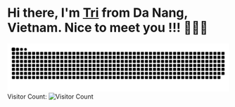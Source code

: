 # Hi there, I'm [Tri](https://github.com/tranductri2003) from Da Nang, Vietnam. Nice to meet you !!! 👋👋👋


![Snake animation](https://raw.githubusercontent.com/tranductri2003/tranductri2003/output/github-contribution-grid-snake.svg)
Visitor Count: ![Visitor Count](https://profile-counter.glitch.me/tranductri2003/count.svg)
